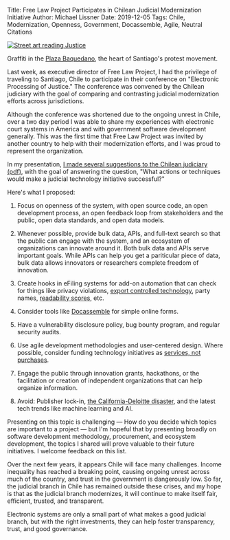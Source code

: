 Title: Free Law Project Participates in Chilean Judicial Modernization Initiative
Author: Michael Lissner
Date: 2019-12-05
Tags: Chile, Modernization, Openness, Government, Docassemble, Agile, Neutral Citations


<div class="right-image">
    <a href="{static}/images/chile-justice.jpeg">
      <img src="{static}/images/chile-justice-thumb.jpeg"
           alt="Street art reading Justice"
           class="img-responsive border">
    </a>
    <p class="caption">Graffiti in the <a href="https://goo.gl/maps/VKyfvJhoZ6tc6ASB9">Plaza Baquedano</a>, the heart of Santiago's protest movement.</p>
</div>

Last week, as executive director of Free Law Project, I had the privilege of traveling to Santiago, Chile to participate in their conference on "Electronic Processing of Justice." The conference was convened by the Chilean judiciary with the goal of comparing and contrasting judicial modernization efforts across jurisdictions. 

Although the conference was shortened due to the ongoing unrest in Chile, over a two day period I was able to share my experiences with electronic court systems in America and with government software development generally. This was the first time that Free Law Project was invited by another country to help with their modernization efforts, and I was proud to represent the organization.

In my presentation, [I made several suggestions to the Chilean judiciary (pdf)][pdf], with the goal of answering the question, "What actions or techniques would make a judicial technology initiative successful?"

Here's what I proposed: 

1. Focus on openness of the system, with open source code, an open development process, an open feedback loop from stakeholders and the public, open data standards, and open data models.

1. Whenever possible, provide bulk data, APIs, and full-text search so that the public can engage with the system, and an ecosystem of organizations can innovate around it. Both bulk data and APIs serve important goals. While APIs can help you get a pariticular piece of data, bulk data allows innovators or researchers complete freedom of innovation.

1. Create hooks in eFiling systems for add-on automation that can check for things like privacy violations, [export controlled technology][export], party names, [readability scores][read], etc.

1. Consider tools like [Docassemble][da] for simple online forms.

1. Have a vulnerability disclosure policy, bug bounty program, and regular security audits.

1. Use agile development methodologies and user-centered design. Where possible, consider funding technology initiatives as [services, not purchases][service-not-purchase].

1. Engage the public through innovation grants, hackathons, or the facilitation or creation of independent organizations that can help organize information.

1. Avoid: Publisher lock-in, [the California-Deloitte disaster][ca], and the latest tech trends like machine learning and AI.

Presenting on this topic is challenging &mdash; How do you decide which topics are important to a project &mdash; but I'm hopeful that by presenting broadly on software development methodology, procurement, and ecosystem development, the topics I shared will prove valuable to their future initiatives. I welcome feedback on this list.

Over the next few years, it appears Chile will face many challenges. Income inequality has reached a breaking point, causing ongoing unrest across much of the country, and trust in the government is dangerously low. So far, the judicial branch in Chile has remained outside these crises, and my hope is that as the judicial branch modernizes, it will continue to make itself fair, efficient, trusted, and transparent. 

Electronic systems are only a small part of what makes a good judicial branch, but with the right investments, they can help foster transparency, trust, and good governance.



[read]: https://en.wikipedia.org/wiki/Flesch%E2%80%93Kincaid_readability_tests
[export]: https://www.everycrsreport.com/reports/R41916.html
[pdf]: {static}/pdf/chile-modernization.pdf
[service-not-purchase]: https://18f.gsa.gov/2019/08/20/an-agile-software-development-solicitation-guide/
[da]: https://docassemble.org/
[ca]: https://www.zdnet.com/article/california-abandons-2-billion-court-management-system/

